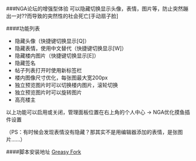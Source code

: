 ###NGA论坛的增强型体验
可以隐藏切换显示头像，表情，图片等，防止突然蹦出一对??而导致的突然性的社会死亡[手动扇子脸]

####功能列表
+ 隐藏头像（快捷键切换显示[Q]）
+ 隐藏表情，使用中文替代（快捷键切换显示[W]）
+ 隐藏楼内图片（快捷键切换显示[E]）
+ 隐藏签名
+ 帖子列表打开时使用新标签栏
+ 楼内图像尺寸优化，每张图最大宽200px
+ 独立预览图片时可以切换楼内图片，滚轮切换
+ 独立预览图片时可以旋转图片
+ 高亮楼主

以上功能可以启用或关闭，管理面板位置在右上角的个人中心 -> NGA优化摸鱼插件设置

（PS：有时候会发现表情没有隐藏？那其实不是用编辑器添加的表情，是张图片......）

####脚本安装地址
[Greasy Fork](https://greasyfork.org/zh-CN/scripts/393991-nga%E4%BC%98%E5%8C%96%E6%91%B8%E9%B1%BC%E4%BD%93%E9%AA%8C)
